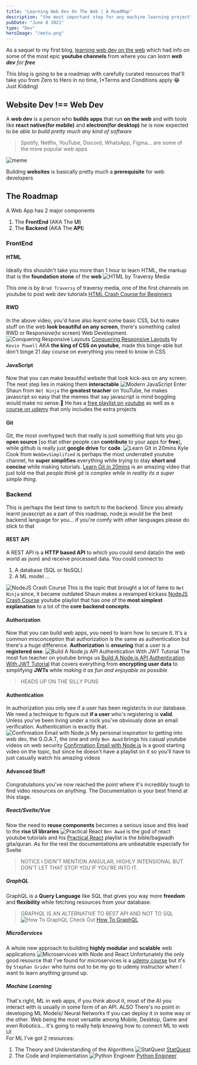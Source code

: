 ```yaml
---
title: "Learning Web Dev On The Web | A RoadMap"
description: "the most important step for any machine learning project"
pubDate: "June 8 2021"
type: "Dev"
heroImage: "/meta.png"
---
```


As a sequel to my first blog, [learning web dev on the web](https://dev.to/lucidmach/learning-web-dev-on-the-web-ifp) which had info on some of the most epic **youtube channels** from where you can _learn **web dev** for **free**_

This blog is going to be a roadmap with carefully curated resources that'll take you from Zero to Hero in no time,
(\*Terms and Conditions apply 😂 Just Kidding)

## Website Dev !== Web Dev

A **web dev** is a person who **builds apps** that run **on the web** and with tools like **react native(for mobile)** and **electron(for desktop)** he is now expected to be _able to build pretty much any kind of software_

> Spotify, Netflix, YouTube, Discord, WhatsApp, Figma... are some of the more popular web apps

![meme](https://img.devrant.com/devrant/rant/r_1922199_oCEix.jpg)

Building **websites** is basically pretty much a **prerequisite** for web developers

## The Roadmap

A Web App has 2 major components

1. The **FrontEnd** (AKA The **UI**)
2. The **Backend** (AKA The **API**)

### FrontEnd

#### HTML

Ideally this shouldn't take you more than 1 hour to learn HTML, the markup that is the **foundation stone** of the **web**
![HTML by Traversy Media](https://i.ytimg.com/vi/UB1O30fR-EE/maxresdefault.jpg)

This one is by `Brad Traversy` of traversy media, one of the first channels on youtube to post web dev tutorials [HTML Crash Course for Beginners](https://www.youtube.com/watch?v=UB1O30fR-EE)

#### RWD

In the above video, you'd have also learnt some basic CSS, but to make stuff on the web **look beautiful on any screen**, there's something called RWD or Responsive(to screen) Web Development.
![Conquering Responsive Layouts](https://d31ezp3r8jwmks.cloudfront.net/gjQ6wqLoXSviuBRJPa3PXUPi)
[Conquering Responsive Layouts](https://courses.kevinpowell.co/conquering-responsive-layouts) by `Kevin Powell` AKA **the king of CSS on youtube**, made this binge-able but don't binge 21 day course on everything you need to know in CSS

#### JavaScript

Now that you can make beautiful website that look kick-ass on any screen. The next step lies in making them **interactable**
![Modern JavaScript](https://cdn.fs.teachablecdn.com/Mk8sfdnTzdk3ONMbBFWg)
Enter Shaun from `Net Ninja` the **greatest teacher** on YouTube, he makes javascript so easy that the memes that say javascript is mind boggling would make no sense.🤯
He has a [free playlist on youtube](https://youtube.com/playlist?list=PL4cUxeGkcC9haFPT7J25Q9GRB_ZkFrQAc) as well as a [course on udemy](https://www.udemy.com/course/modern-javascript-from-novice-to-ninja/) that only includes the extra projects

#### Git

Git, the most overhyped tech that really is just something that lets you go **open source** [so that other people can **contribute** to your apps for **free**], while github is really just **google drive** for **code**.
![Learn Git in 20mins](https://i.ytimg.com/vi/IHaTbJPdB-s/maxresdefault.jpg)
Kyle Cook from `WebDevSimplified` is perhaps the most underrated youtube channel, he **super simplifies** everything while trying to stay **short and concise** while making tutorials.
[Learn Git in 20mins](https://www.youtube.com/watch?v=IHaTbJPdB-s) is an amazing video that just told me that _people think git is complex while in reality its a super simple thing_.

### Backend

This is perhaps the best time to switch to the backend. Since you already learnt javascript as a part of this roadmap, node.js would be the best backend language for you... if you're comfy with other languages please do stick to that

#### REST API

A REST API is a **HTTP based API** to which you could send data(in the web world as json) and receive processed data.
You could connect to

1. A database (SQL or NoSQL)
2. A ML model
   ...

![NodeJS Crash Course](https://i.ytimg.com/vi/zb3Qk8SG5Ms/maxresdefault.jpg)
This is the topic that brought a lot of fame to `Net Ninja` since, it became outdated Shaun makes a revamped kickass [NodeJS Crash Course](https://youtube.com/playlist?list=PL4cUxeGkcC9jsz4LDYc6kv3ymONOKxwBU) youtube playlist that has one of the **most simplest explanation** to a lot of the **core backend concepts**.

#### Authorization

Now that you can build web apps, you need to learn how to secure it. It's a common misconception that authorization is the same as authentication but there's a huge difference.
**Authorization** is **ensuring** that a user is a **registered one**.
![Build A Node.js API Authentication With JWT Tutorial](https://i.ytimg.com/vi/2jqok-WgelI/maxresdefault.jpg)
The most fun teacher on youtube brings us [Build A Node.js API Authentication With JWT Tutorial](https://www.youtube.com/watch?v=2jqok-WgelI) that covers everything from **encrypting user data** to simplifying **JWTs** while _making it as fun and enjoyable as possible_

> HEADS UP ON THE SILLY PUNS

#### Authentication

In authorization you only see if a user has been register/is in our database. We need a technique to figure out **if a user** who's registering is **valid**.
Unless you've been living under a rock you've obviously done an email verification. Authentication is exactly that.
![Confirmation Email with Node.js](https://res.cloudinary.com/practicaldev/image/fetch/s--Q4ViiBA_--/c_imagga_scale,f_auto,fl_progressive,h_420,q_auto,w_1000/https://geekyturtles.com/assets/static/cover.872e63c.a2359baff849b8f684836f5a43dde302.png)
My personal inspiration to getting into web dev, the G.O.A.T, the one and only `Ben Awad` brings his casual youtube videos on web security [Confirmation Email with Node.js](https://www.youtube.com/watch?v=76tKpVbjhu8) is a good starting video on the topic, but since he doesn't have a playlist on it so you'll have to just casually watch his amazing videos

#### Advanced Stuff

Congratulations you've now reached the point where it's incredibly tough to find video resources on anything.
The Documentation is your best friend at this stage.

##### React/Svelte/Vue

Now the need to **reuse components** becomes a serious issue and this lead to the **rise UI libraries**
![Practical React](https://i.ytimg.com/vi/FMCX25WjU9o/maxresdefault.jpg)
`Ben Awad` is the god of react youtube tutorials and his [Practical React](https://www.youtube.com/playlist?list=PLN3n1USn4xlntqksY83W3997mmQPrUmqM) playlist is the bible/bagwadh gita/quran.
As for the rest the documentations are unbeatable especially for Svelte

> NOTICE I DIDN'T MENTION ANGULAR, HIGHLY INTENSIONAL BUT DON'T LET THAT STOP YOU IF YOU'RE INTO IT.

##### GraphQL

GraphQL is a **Query Language** like SQL that gives you way more **freedom** and **flexibility** while fetching resources from your database.

> _GRAPHQL_ IS AN _ALTERNATIVE_ TO _REST_ API AND NOT TO SQL
> ![How To GraphQL](https://www.howtographql.com/social.png)
> Check Out [How To GraphQL](https://www.howtographql.com)

##### MicroServices

A whole new approach to building **highly modular** and **scalable** web applications
![Microservices with Node and React](https://img-c.udemycdn.com/course/480x270/2887266_c696_5.jpg)
Unfortunately the only good resource that I've found for microservices is a [udemy course](https://www.udemy.com/course/microservices-with-node-js-and-react/) but it's by `Stephan Grider` who turns out to be my go to udemy instructor when I want to learn anything ground up.

##### Machine Learning

That's right, ML in web apps, if you think about it, most of the AI you interact with is usually in some form of an API.
ALSO There's no point in developing ML Models/ Neural Networks if you can deploy it in some way or the other.
Web being the most versatile among Mobile, Desktop, Game and even Robotics... it's going to really help knowing how to connect ML to web UI  
For ML I've got 2 resources:

1. The Theory and Understanding of the Algorithms
   ![StatQuest](https://yt3.ggpht.com/ytc/AAUvwnjEkKLjVVfaGrs4Y-teISVqFmssnK7Ia19fLGi-=s900-c-k-c0x00ffffff-no-rj)
   [StatQuest](https://youtube.com/playlist?list=PLblh5JKOoLUICTaGLRoHQDuF_7q2GfuJF)
2. The Code and Implementation
   ![Python Engineer](https://www.python-engineer.com/images/titles/mlfromscratch.webp)
   [Python Engineer](https://youtube.com/playlist?list=PLqnslRFeH2Upcrywf-u2etjdxxkL8nl7E)
